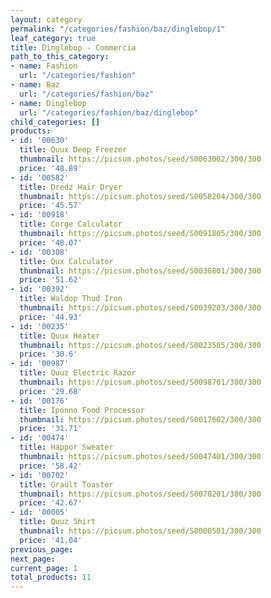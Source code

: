 ```yaml
---
layout: category
permalink: "/categories/fashion/baz/dinglebop/1"
leaf_category: true
title: Dinglebop - Commercia
path_to_this_category:
- name: Fashion
  url: "/categories/fashion"
- name: Baz
  url: "/categories/fashion/baz"
- name: Dinglebop
  url: "/categories/fashion/baz/dinglebop"
child_categories: []
products:
- id: '00630'
  title: Quux Deep Freezer
  thumbnail: https://picsum.photos/seed/S0063002/300/300
  price: '48.89'
- id: '00582'
  title: Dredz Hair Dryer
  thumbnail: https://picsum.photos/seed/S0058204/300/300
  price: '45.57'
- id: '00918'
  title: Corge Calculator
  thumbnail: https://picsum.photos/seed/S0091805/300/300
  price: '48.07'
- id: '00308'
  title: Qux Calculator
  thumbnail: https://picsum.photos/seed/S0030801/300/300
  price: '51.62'
- id: '00392'
  title: Waldop Thud Iron
  thumbnail: https://picsum.photos/seed/S0039203/300/300
  price: '44.93'
- id: '00235'
  title: Quux Heater
  thumbnail: https://picsum.photos/seed/S0023505/300/300
  price: '30.6'
- id: '00987'
  title: Quuz Electric Razor
  thumbnail: https://picsum.photos/seed/S0098701/300/300
  price: '29.68'
- id: '00176'
  title: Iponno Food Processor
  thumbnail: https://picsum.photos/seed/S0017602/300/300
  price: '31.71'
- id: '00474'
  title: Happor Sweater
  thumbnail: https://picsum.photos/seed/S0047401/300/300
  price: '58.42'
- id: '00702'
  title: Grault Toaster
  thumbnail: https://picsum.photos/seed/S0070201/300/300
  price: '42.67'
- id: '00005'
  title: Quuz Shirt
  thumbnail: https://picsum.photos/seed/S0000501/300/300
  price: '41.04'
previous_page: 
next_page: 
current_page: 1
total_products: 11
---
```

